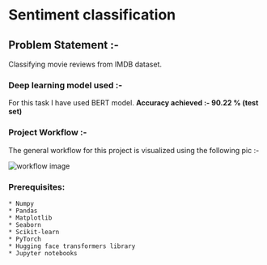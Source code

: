 # Sentiment classification

## Problem Statement :-

Classifying movie reviews from IMDB dataset.

### Deep learning model used :-

For this task I have used BERT model. **Accuracy achieved :- 90.22 % (test set)**

### Project Workflow :-

The general workflow for this project is visualized using the following pic :-

![workflow image](https://raw.githubusercontent.com/subhromitra/sentiment-classification/master/proj_workflow.JPG)

### Prerequisites:

```
* Numpy
* Pandas
* Matplotlib
* Seaborn
* Scikit-learn
* PyTorch
* Hugging face transformers library
* Jupyter notebooks
